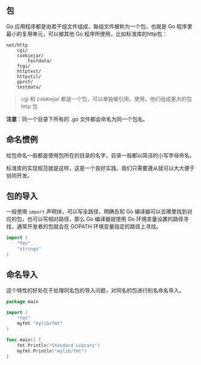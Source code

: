 ## 包

Go 应用程序都是由若干组文件组成，每组文件被称为一个包，也就是 Go 程序里最小的复用单元，可以被其他 Go 程序所使用，比如标准库的http包：
```
net/http
    cgi/
    cookiejar/
        testdata/
    fcgi/
    httptest/
    httputil/
    pprof/
    testdata/
```

> cgi 和 cookiejar 都是一个包，可以单独被引用，使用，他们组成更大的包 http 包

**注意**：同一个目录下所有的 .go 文件都会命名为同一个包名。

## 命名惯例  

给包命名一般都是使用包所在的目录的名字，目录一般都以简洁的小写字母命名。

标准库的实现规范就是这样，这是一个良好实践，我们只需要遵从就可以大大便于协同开发。

## 包的导入

一般使用 `import` 声明块，可以写全路径，明确告知 Go 编译器可以去哪里找到对应的包，也可以写相对路径，那么 Go 编译器就使用 Go 环境变量设置的路径寻找，通常开发者的包就会在 GOPATH 环境变量指定的路径上寻找。

```go
import (
    "fmt"
    "strings"
)
```

## 命名导入

这个特性的好处在于处理同名包的导入问题，对同名的包进行别名命名导入。

```go
package main

import (
    "fmt"
    myfmt "mylib/fmt"
)

func main() {
    fmt.Println("Standard Library")
    myfmt.Println("mylib/fmt")
}
```
